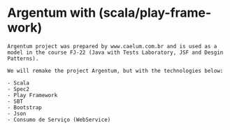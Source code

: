 # Argentum with (scala/play-frame-work)

	Argentum project was prepared by www.caelum.com.br and is used as a model in the course FJ-22 (Java with Tests Laboratory, JSF and Desgin Patterns).
	
	We will remake the project Argentum, but with the technologies below:
		
	- Scala
	- Spec2
	- Play Framework
	- SBT
	- Bootstrap
	- Json
	- Consumo de Serviço (WebService)
